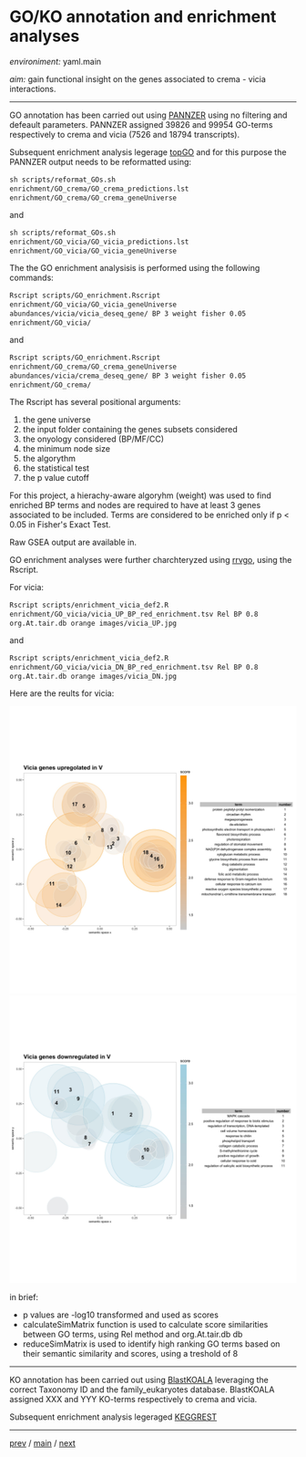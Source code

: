 # GO/KO annotation and enrichment analyses


*environiment:* yaml.main 


*aim:* gain functional insight on the genes associated to crema - vicia interactions.


---


GO annotation has been carried out using [PANNZER](http://ekhidna2.biocenter.helsinki.fi/sanspanz/)
using no filtering and defeault parameters. 
PANNZER assigned 39826 and 99954 GO-terms respectively to crema and vicia (7526 and 18794 transcripts).


Subsequent enrichment analysis legerage [topGO](https://bioconductor.org/packages/release/bioc/html/topGO.html)
and for this purpose the PANNZER output needs to be reformatted using:


```
sh scripts/reformat_GOs.sh enrichment/GO_crema/GO_crema_predictions.lst enrichment/GO_crema/GO_crema_geneUniverse
```


and


```
sh scripts/reformat_GOs.sh enrichment/GO_vicia/GO_vicia_predictions.lst enrichment/GO_vicia/GO_vicia_geneUniverse
```


The the GO enrichment analysisis is performed using the following commands:


```
Rscript scripts/GO_enrichment.Rscript enrichment/GO_vicia/GO_vicia_geneUniverse 
abundances/vicia/vicia_deseq_gene/ BP 3 weight fisher 0.05 enrichment/GO_vicia/
```


and


```
Rscript scripts/GO_enrichment.Rscript enrichment/GO_crema/GO_crema_geneUniverse 
abundances/vicia/crema_deseq_gene/ BP 3 weight fisher 0.05 enrichment/GO_crema/
```


The Rscript has several positional arguments:


1. the gene universe
2. the input folder containing the genes subsets considered
3. the onyology considered (BP/MF/CC)
4. the minimum node size
5. the algorythm
6. the statistical test
7. the p value cutoff


For this project, a hierachy-aware algoryhm (weight) was used to find enriched BP terms 
and nodes are required to have at least 3 genes associated to be 
included. Terms are considered to be enriched only if p < 0.05
in Fisher's Exact Test.


Raw GSEA output are available in.


GO enrichment analyses were further charchteryzed using [rrvgo](http://www.bioconductor.org/packages/release/bioc/vignettes/rrvgo/inst/doc/rrvgo.html), 
using the Rscript.


For vicia:


```
Rscript scripts/enrichment_vicia_def2.R enrichment/GO_vicia/vicia_UP_BP_red_enrichment.tsv Rel BP 0.8 org.At.tair.db orange images/vicia_UP.jpg
```


and


```
Rscript scripts/enrichment_vicia_def2.R enrichment/GO_vicia/vicia_DN_BP_red_enrichment.tsv Rel BP 0.8 org.At.tair.db orange images/vicia_DN.jpg
```


Here are the reults for vicia:


![Image description](https://github.com/for-giobbe/PAINT/blob/main/images/vicia_UP.jpg)
![Image description](https://github.com/for-giobbe/PAINT/blob/main/images/vicia_DN.jpg)


in brief:


- p values are -log10 transformed and used as scores
- calculateSimMatrix function is used to calculate score similarities between GO terms, using Rel method and org.At.tair.db db
- reduceSimMatrix is used to identify high ranking GO terms based on their semantic similarity and scores, using a treshold of 8


---


KO annotation has been carried out using [BlastKOALA](https://www.kegg.jp/blastkoala/)
leveraging the correct Taxonomy ID and the family_eukaryotes database.
BlastKOALA assigned XXX and YYY KO-terms respectively to crema and vicia.


Subsequent enrichment analysis legeraged [KEGGREST](https://www.bioconductor.org/packages/release/bioc/html/KEGGREST.html)


---


[prev](https://github.com/for-giobbe/PAINT/blob/main/markdowns/part_4.md) / [main](https://github.com/for-giobbe/PAINT) / [next](https://github.com/for-giobbe/PAINT/blob/main/markdowns/part_6.md)

